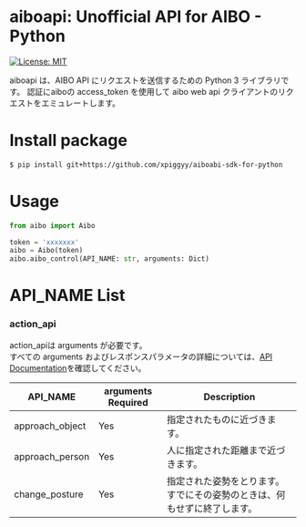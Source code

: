 # aiboapi: Unofficial API for AIBO - Python

[![License: MIT](https://img.shields.io/badge/License-MIT-green.svg)](https://opensource.org/licenses/MIT)

aiboapi は、AIBO API にリクエストを送信するための Python 3 ライブラリです。 認証にaiboの access_token を使用して aibo web api クライアントのリクエストをエミュレートします。

# Install package
```sh
$ pip install git+https://github.com/xpiggyy/aiboabi-sdk-for-python
```


# Usage

```py
from aibo import Aibo

token = 'xxxxxxx'
aibo = Aibo(token)
aibo.aibo_control(API_NAME: str, arguments: Dict)
```

# API_NAME List
### action_api 
action_apiは arguments が必要です。<br>
すべての arguments およびレスポンスパラメータの詳細については、[API Documentation](https://developer.aibo.com/jp/docs#action-api)を確認してください。<br>

|   API_NAME  |    arguments Required    |   Description   |  
|---|---|---|
|   approach_object   | Yes  |  指定されたものに近づきます。 |
|   approach_person |   Yes    |   人に指定された距離まで近づきます。  |
|   change_posture    | Yes |   指定された姿勢をとります。すでにその姿勢のときは、何もせずに終了します。    |





